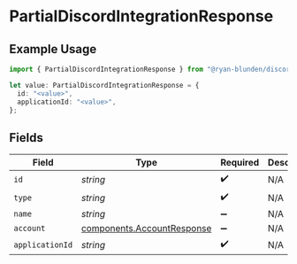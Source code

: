 # PartialDiscordIntegrationResponse

## Example Usage

```typescript
import { PartialDiscordIntegrationResponse } from "@ryan-blunden/discord/models/components";

let value: PartialDiscordIntegrationResponse = {
  id: "<value>",
  applicationId: "<value>",
};
```

## Fields

| Field                                                                    | Type                                                                     | Required                                                                 | Description                                                              |
| ------------------------------------------------------------------------ | ------------------------------------------------------------------------ | ------------------------------------------------------------------------ | ------------------------------------------------------------------------ |
| `id`                                                                     | *string*                                                                 | :heavy_check_mark:                                                       | N/A                                                                      |
| `type`                                                                   | *string*                                                                 | :heavy_check_mark:                                                       | N/A                                                                      |
| `name`                                                                   | *string*                                                                 | :heavy_minus_sign:                                                       | N/A                                                                      |
| `account`                                                                | [components.AccountResponse](../../models/components/accountresponse.md) | :heavy_minus_sign:                                                       | N/A                                                                      |
| `applicationId`                                                          | *string*                                                                 | :heavy_check_mark:                                                       | N/A                                                                      |